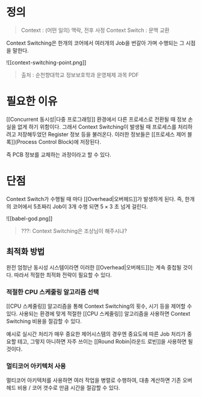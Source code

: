 # 정의
> Context : (어떤 일의) 맥락, 전후 사정
> Context Switch : 문맥 교환

Context Switching은 한개의 코어에서 여러개의 Job을 번갈아 가며 수행되는 그 시점을 말한다.

![[context-switching-point.png]]
> 출처 : 순천향대학교 정보보호학과 운영체제 과목 PDF
# 필요한 이유
[[Concurrent 동시성|다중 프로그래밍]] 환경에서 다른 프로세스로 전환될 때 정보 손실을 없게 하기 위함이다. 그래서 Context Switching이 발생될 때 프로세스를 처리하려고 저장해두었던 Register 정보 등을 불러온다. 이러한 정보들은 [[프로세스 제어 블록]](Process Control Block)에 저장된다.

즉 PCB 정보를 교체하는 과정이라고 할 수 있다.
# 단점
Context Switch가 수행될 때 마다 [[Overhead|오버헤드]]가 발생하게 된다.
즉, 한개의 코어에서 5초짜리 Job이 3개 수행 되면 $5 \times 3$ 초 넘게 걸린다.

![[babel-god.png]]
> ???: Context Switching은 조상님이 해주시냐?
## 최적화 방법
완전 엄청난 동시성 시스템이라면 이러한 [[Overhead|오버헤드]]는 계속 중첩될 것이다. 따라서 적절한 최적화 전략이 필요할 수 있다.
### 적절한 CPU 스케줄링 알고리즘 선택
[[CPU 스케줄링]] 알고리즘을 통해 Context Switching의 횟수, 시기 등을 제어할 수 있다. 사용되는 환경에 맞게 적절한 [[CPU 스케줄링]] 알고리즘을 사용하면 Context Switching 비용을 절감할 수 있다.

예시로 실시간 처리가 매우 중요한 제어시스템의 경우엔 중요도에 따른 Job 처리가 중요할 테고, 그렇지 아니하면 자주 쓰이는 [[Round Robin|라운드 로빈]]을 사용하면 될 것이다.
### 멀티코어 아키텍처 사용
멀티코어 아키텍처를 사용하면 여러 작업을 병렬로 수행하여, 대충 계산하면 기존 오버헤드 비용 / 코어 갯수로 만큼 시간을 절감할 수 있다.